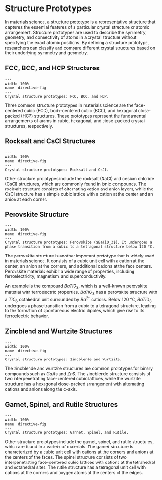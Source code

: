 # Structure Prototypes
In materials science, a structure prototype is a representative structure that captures the essential features of a particular crystal structure or atomic arrangement. Structure prototypes are used to describe the symmetry, geometry, and connectivity of atoms in a crystal structure without specifying the exact atomic positions. By defining a structure prototype, researchers can classify and compare different crystal structures based on their underlying symmetry and geometry.

## FCC, BCC, and HCP Structures
```{figure} ../figures/prototypes_1.png
---
width: 100%
name: directive-fig
---
Crystal structure prototypes: FCC, BCC, and HCP.
```
Three common structure prototypes in materials science are the face-centered cubic (FCC), body-centered cubic (BCC), and hexagonal close-packed (HCP) structures. These prototypes represent the fundamental arrangements of atoms in cubic, hexagonal, and close-packed crystal structures, respectively.

## Rocksalt and CsCl Structures
```{figure} ../figures/prototypes_2.png
---
width: 100%
name: directive-fig
---
Crystal structure prototypes: Rocksalt and CsCl.
```
Other structure prototypes include the rocksalt (NaCl) and cesium chloride (CsCl) structures, which are commonly found in ionic compounds. The rocksalt structure consists of alternating cation and anion layers, while the CsCl structure has a simple cubic lattice with a cation at the center and an anion at each corner.

## Perovskite Structure
```{figure} ../figures/prototypes_3.png
---
width: 100%
name: directive-fig
---
Crystal structure prototypes: Perovskite ($BaTiO_3$). It undergoes a phase transition from a cubic to a tetragonal structure below 120 °C.
```
The perovskite structure is another important prototype that is widely used in materials science. It consists of a cubic unit cell with a cation at the center, an anion at the corners, and additional cations at the face centers. Perovskite materials exhibit a wide range of properties, including ferroelectricity, magnetism, and superconductivity. 

An example is the compound $BaTiO_3$, which is a well-known perovskite material with ferroelectric properties. $BaTiO_3$ has a perovskite structure with a $TiO_6$ octahedral unit surrounded by $Ba^{2+}$ cations. Below 120 °C, $BaTiO_3$ undergoes a phase transition from a cubic to a tetragonal structure, leading to the formation of spontaneous electric dipoles, which give rise to its ferroelectric behavior.

## Zincblend and Wurtzite Structures
```{figure} ../figures/prototypes_4.png
---
width: 100%
name: directive-fig
---
Crystal structure prototypes: Zincblende and Wurtzite.
```
The zincblende and wurtzite structures are common prototypes for binary compounds such as $GaAs$ and $ZnS$. The zincblende structure consists of two interpenetrating face-centered cubic lattices, while the wurtzite structure has a hexagonal close-packed arrangement with alternating cations and anions along the c-axis.

## Garnet, Spinel, and Rutile Structures
```{figure} ../figures/prototypes_5.png
---
width: 100%
name: directive-fig
---
Crystal structure prototypes: Garnet, Spinel, and Rutile.
```
Other structure prototypes include the garnet, spinel, and rutile structures, which are found in a variety of materials. The garnet structure is characterized by a cubic unit cell with cations at the corners and anions at the centers of the faces. The spinel structure consists of two interpenetrating face-centered cubic lattices with cations at the tetrahedral and octahedral sites. The rutile structure has a tetragonal unit cell with cations at the corners and oxygen atoms at the centers of the edges.



